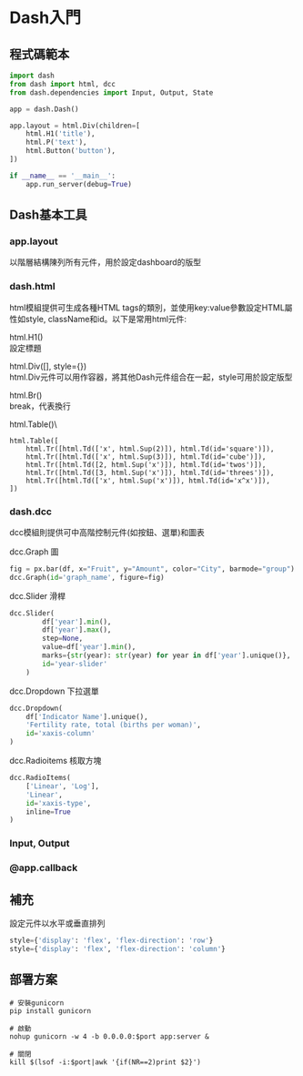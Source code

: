 # Dash入門


## 程式碼範本

```python
import dash
from dash import html, dcc
from dash.dependencies import Input, Output, State

app = dash.Dash()

app.layout = html.Div(children=[
    html.H1('title'),
    html.P('text'),
    html.Button('button'),
])

if __name__ == '__main__':
    app.run_server(debug=True)
```



## Dash基本工具

### app.layout
以階層結構陳列所有元件，用於設定dashboard的版型

### dash.html
html模組提供可生成各種HTML tags的類別，並使用key:value參數設定HTML屬性如style, className和id。以下是常用html元件:

html.H1()\
設定標題

html.Div([], style={})\
html.Div元件可以用作容器，將其他Dash元件组合在一起，style可用於設定版型

html.Br()\
break，代表換行

html.Table()\
```
html.Table([
    html.Tr([html.Td(['x', html.Sup(2)]), html.Td(id='square')]),
    html.Tr([html.Td(['x', html.Sup(3)]), html.Td(id='cube')]),
    html.Tr([html.Td([2, html.Sup('x')]), html.Td(id='twos')]),
    html.Tr([html.Td([3, html.Sup('x')]), html.Td(id='threes')]),
    html.Tr([html.Td(['x', html.Sup('x')]), html.Td(id='x^x')]),
])
```

### dash.dcc
dcc模組則提供可中高階控制元件(如按鈕、選單)和圖表

dcc.Graph 圖

```python
fig = px.bar(df, x="Fruit", y="Amount", color="City", barmode="group")
dcc.Graph(id='graph_name', figure=fig)
```

dcc.Slider
滑桿
```python
dcc.Slider(
        df['year'].min(),
        df['year'].max(),
        step=None,
        value=df['year'].min(),
        marks={str(year): str(year) for year in df['year'].unique()},
        id='year-slider'
    )
```

dcc.Dropdown
下拉選單
```python
dcc.Dropdown(
    df['Indicator Name'].unique(),
    'Fertility rate, total (births per woman)',
    id='xaxis-column'
)
```

dcc.Radioitems
核取方塊
```python
dcc.RadioItems(
    ['Linear', 'Log'],
    'Linear',
    id='xaxis-type',
    inline=True
)
```



### Input, Output

### @app.callback

## 補充

設定元件以水平或垂直排列
```python
style={'display': 'flex', 'flex-direction': 'row'}
style={'display': 'flex', 'flex-direction': 'column'}
```

## 部署方案

```shell
# 安裝gunicorn
pip install gunicorn

# 啟動
nohup gunicorn -w 4 -b 0.0.0.0:$port app:server &

# 關閉
kill $(lsof -i:$port|awk '{if(NR==2)print $2}')
```